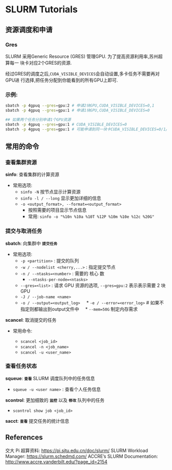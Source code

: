 # SLURM Tutorials 
## 资源调度和申请
### Gres
SLURM 采用Generic Resource (GRES) 管理GPU. 为了提高资源利用率,苏州超算每一
块卡对应2个GRES的资源.

经过GRES的调度之后,`CUDA_VISIBLE_DEVICES`会自动设置,多卡任务不需要再对GPU进
行选择,把任务分配到你能看到的所有GPU上即可.

### 示例:
```bash
sbatch -p 4gpuq --gres=gpu:2 # 申请2块GPU,CUDA_VISIBLE_DEVICES=0,1
sbatch -p 4gpuq --gres=gpu:1 # 申请1块GPU,CUDA_VISIBLE_DEVICES=0

## 如果两个任务分别申请1个GPU资源
sbatch -p 4gpuq --gres=gpu:1 # CUDA_VISIBLE_DEVICES=0
sbatch -p 4gpuq --gres=gpu:1 # 可能申请到同一块卡CUDA_VISIBLE_DEVICES=0/1/2/3
```
## 常用的命令

### 查看集群资源

**sinfo**: 查看集群的计算资源
 * 常用选项:
     * `sinfo -N` 按节点显示计算资源
     * `sinfo -l / --long` 显示更加详细的信息
     * `-o <output_format>, --format=<output_format>`
         * 按照需要的项目显示节点信息
         * 常用: `sinfo -o "%10n %10a %10T %12P %10m %10e %12c %20G"` 

### 提交与取消任务

**sbatch**: 向集群中 **`提交任务`**
 * 常用选项:
     * `-p <partition>` : 提交的队列
     * `-w / --nodelist <cherry,...>` : 指定提交节点
     * `-n / --ntasks=<number>` : 需要的 核心 数
         * `--ntasks-per-node=<ntasks>`
     * `--gres=<list>` : 请求 GPU 资源的选项, `--gres=gpu:2` 表示表示需要 2 块 GPU
     * `-J / --job-name <name>`
     * `-o / --output=<output_log>`
     * `-e / --error=<error_log>` # 如果不指定则都输出到output文件中
     * `--mem=50G` 制定内存需求

**scancel**: 取消提交的任务

 * 常用命令:
 
     * `scancel <job_id>`
     * `scancel -n <job_name>`
     * `scancel -u <user_name>`

### 查看任务状态

**squeue**: **`查看`** SLURM 调度队列中的任务信息
 * `squeue -u <user name>` : 查看个人任务信息

**scontrol**: 更加细致的 **`监控`** 以及 **`修改`** 队列中的任务
 * `scontrol show job <job_id>`

**sacct**: **`查看`** 提交任务的统计信息

## References
交大 Pi 超算资料: https://pi.sjtu.edu.cn/doc/slurm/
SLURM Workload Manager: https://slurm.schedmd.com/
ACCRE’s SLURM Documentation: http://www.accre.vanderbilt.edu/?page_id=2154

